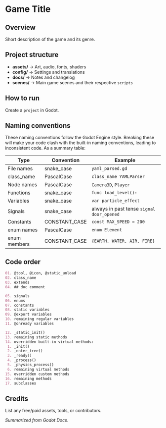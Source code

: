 # Game Title

## Overview

Short description of the game and its genre.

## Project structure

- **assets/** → Art, audio, fonts, shaders
- **config/** → Settings and translations
- **docs/** → Notes and changelog
- **scenes/** → Main game scenes and their respective `scripts`

## How to run

Create a `project` in Godot.

## Naming conventions

These naming conventions follow the Godot Engine style. Breaking these will make your code clash with the built-in naming conventions, leading to inconsistent code. As a summary table:

| Type | Convention | Example |
| --- | --- | --- |
| File names | snake_case | `yaml_parsed.gd` |
| class_name | PascalCase | `class_name YAMLParser` |
| Node names | PascalCase | `Camera3D`, `Player` |
| Functions | snake_case | `func load_level():` |
| Variables | snake_case | `var particle_effect` |
| Signals | snake_case | always in past tense `signal door_opened` |
| Constants | CONSTANT_CASE | `const MAX_SPEED = 200` |
| enum names | PascalCase | `enum Element` |
| enum members | CONSTANT_CASE | `{EARTH, WATER, AIR, FIRE}` |

## Code order

```markdown
01. @tool, @icon, @static_unload
02. class_name
03. extends
04. ## doc comment

05. signals
06. enums
07. constants
08. static variables
09. @export variables
10. remaining regular variables
11. @onready variables

12. _static_init()
13. remaining static methods
14. overridden built-in virtual methods:
 1. _init()
 2. _enter_tree()
 3. _ready()
 4. _process()
 5. _physics_process()
 6. remaining virtual methods
15. overridden custom methods
16. remaining methods
17. subclasses
```

## Credits

List any free/paid assets, tools, or contributors.

*Summarized from Godot Docs*.

